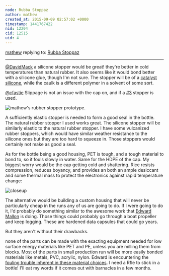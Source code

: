 ```yaml
---
node: Rubba Stoppaz
author: mathew
created_at: 2015-09-09 02:57:02 +0000
timestamp: 1441767422
nid: 12204
cid: 12515
uid: 4
---
```




[mathew](../profile/mathew) replying to: [Rubba Stoppaz](../notes/donblair/09-08-2015/rubba-stoppaz)

----
[@DavidMack](/profile/DavidMack) a silicone stopper would be great! they're better in cold temperatures than natural rubber. It also seems like it would bond better with a silicone glue, though I'm not sure. The stopper will be of a [catalyst silicone](https://en.wikipedia.org/wiki/RTV_silicone), while the caulk is a different polymer in a solvent of some sort. 

[@cfastie](/profile/cfastie) Slippage is not an issue with the cap on, and if a [#3](/n/3) stopper is used.

![mathew's rubber stopper prototype](https://i.publiclab.org/system/images/photos/000/008/627/original/IMG_20150114_130519.jpg).  

A sufficiently elastic stopper is needed to form a good seal in the bottle. The natural rubber stopper I used works great. The silicone stopper will be similarly elastic to the natural rubber stopper.  I have some vulcanized rubber stoppers, which would have similar weather resistance to the silicone ones but they are too hard to squeeze in. Those stoppers would certainly not make as good a seal. 

As for the bottle being a good housing, PET is tough, and a tough material to bond to, so it fouls slowly in water. Same for the HDPE of the cap. My biggest worry would be the cap getting cold and shattering.  Rice resists compression, reduces boyancy, and provides an both an ample desiccant and some thermal mass to protect the electronics against rapid temperature change:

![closeup](https://i.publiclab.org/system/images/photos/000/009/087/original/IMG_20150216_170606.jpg)

The alternative would be building a custom housing that will never be particularly cheap in the runs any of us are going to do. If I were going to do it, I'd probably do something similar to the awesome work that [Edward Mallon](https://edwardmallon.wordpress.com/2015/02/04/a-new-diy-underwater-housing-for-2015/) is doing. Those things could probably go through a boat propeller and keep logging.  These are hardened data capsules that could go years. 

But they aren't without their drawbacks. 

none of the parts can be made with the exacting equipment needed for low surface energy materials like PET and PE, unless you are milling them from blocks.  Most of the parts in small production run will be more easily bonded materials like metals, PVC, acrylic, nylon.  Edward is encountering the [fouling trouble inherent in these material choices](https://edwardmallon.wordpress.com/2015/09/02/field-report-2015-08-17-flow-sensors-go-back-into-akumal-bay/). I need a Rfle to stick in a bottle! I'll eat my words if it comes out with barnacles in a few months.
